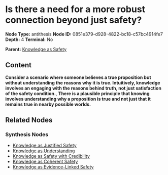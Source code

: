 # Is there a need for a more robust connection beyond just safety?

**Node Type:** antithesis
**Node ID:** 0851e379-d928-4822-bc18-c57bc4914fe7
**Depth:** 4
**Terminal:** No

**Parent:** [Knowledge as Safety](knowledge-as-safety-synthesis-1d2b71e5-097d-4ef1-a480-64997ac7d337.md)

## Content

**Consider a scenario where someone believes a true proposition but without understanding the reasons why it is true. Intuitively, knowledge involves an engaging with the reasons behind truth, not just satisfaction of the safety condition.**, **There is a plausible principle that knowing involves understanding why a proposition is true and not just that it remains true in nearby possible worlds.**

## Related Nodes

### Synthesis Nodes

- [Knowledge as Justified Safety](knowledge-as-justified-safety-synthesis-e7fbbe14-08a8-4f78-b6d0-7ffa1494a93b.md)
- [Knowledge as Understanding](knowledge-as-understanding-synthesis-e4a562e5-d728-4f23-895e-eebf71d2d133.md)
- [Knowledge as Safety with Credibility](knowledge-as-safety-with-credibility-synthesis-2fa5b72d-9aa9-4d49-8ecd-54e28428f6d2.md)
- [Knowledge as Coherent Safety](knowledge-as-coherent-safety-synthesis-e2d09da3-29ee-4932-9e0f-d56db2420f10.md)
- [Knowledge as Evidence-Linked Safety](knowledge-as-evidence-linked-safety-synthesis-033672bc-f4cb-43c3-95a3-7541ee636ddf.md)
